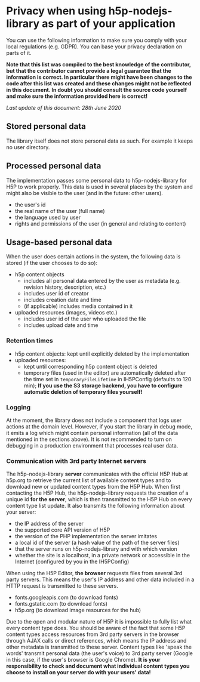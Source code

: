 # Privacy when using h5p-nodejs-library as part of your application

You can use the following information to make sure you comply with your local
regulations (e.g. GDPR). You can base your privacy declaration on parts of it.

**Note that this list was compiled to the best knowledge of the contributor,
but that the contributor cannot provide a legal guarantee that the information
is correct. In particular there might have been changes to the code after this
list was created and these changes might not be reflected in this document. In
doubt you should consult the source code yourself and make sure the information
provided here is correct!**

_Last update of this document: 28th June 2020_

## Stored personal data

The library itself does not store personal data as such. For example it keeps
no user directory.

## Processed personal data

The implementation passes some personal data to h5p-nodejs-library for H5P to
work properly. This data is used in several places by the system and might also
be visible to the user (and in the future: other users).

-   the user's id
-   the real name of the user (full name)
-   the language used by user
-   rights and permissions of the user (in general and relating to content)

## Usage-based personal data

When the user does certain actions in the system, the following data is
stored (if the user chooses to do so):

-   h5p content objects
    -   includes all personal data entered by the user as metadata
        (e.g. revision history, description, etc.)
    -   includes user id of creator
    -   includes creation date and time
    -   (if applicable) includes media contained in it
-   uploaded resources (images, videos etc.)
    -   includes user id of the user who uploaded the file
    -   includes upload date and time

### Retention times

-   h5p content objects: kept until explicitly deleted by the implementation
-   uploaded resources:
    -   kept until corresponding h5p content object is deleted
    -   temporary files (used in the editor) are automatically deleted after the
        time set in `temporaryFileLifetime` in IH5PConfig (defaults to 120 min);
        **If you use the S3 storage backend, you have to configure automatic
        deletion of temporary files yourself!**

### Logging

At the moment, the library does not include a component that logs user
actions at the domain level. However, if you start the library in debug mode,
it emits a log which might contain personal information (all of the data
mentioned in the sections above). It is not recommended to turn on debugging
in a production environment that processes real user data.

### Communication with 3rd party Internet servers

The h5p-nodejs-library **server** communicates with the official H5P Hub at h5p.org
to retrieve the current list of available content types and to download new or
updated content types from the H5P Hub. When first contacting the H5P Hub, the
h5p-nodejs-library requests the creation of a unique id **for the server**,
which is then transmitted to the H5P Hub on every content type list update. It
also transmits the following information about your server:

-   the IP address of the server
-   the supported core API version of H5P
-   the version of the PHP implementation the server imitates
-   a local id of the server (a hash value of the path of the server files)
-   that the server runs on h5p-nodejs-library and with which version
-   whether the site is a localhost, in a private network or accessible in the
    Internet (configured by you in the IH5PConfig)

When using the H5P Editor, **the browser** requests files from several 3rd party
servers. This means the user's IP address and other data included in a
HTTP request is transmitted to these servers.

-   fonts.googleapis.com (to download fonts)
-   fonts.gstatic.com (to download fonts)
-   h5p.org (to download image resources for the hub)

Due to the open and modular nature of H5P it is impossible to fully list what
every content type does. You should be aware of the fact that some H5P content
types access resources from 3rd party servers in the browser through AJAX calls
or direct references, which means the IP address and other metadata is
transmitted to these server. Content types like 'speak the words' transmit
personal data (the user's voice) to 3rd party server (Google in this case, if
the user's browser is Google Chrome). **It is your responsibility to check and
document what individual content types you choose to install on your server do
with your users' data!**
